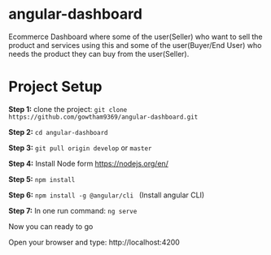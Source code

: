 # angular-dashboard
Ecommerce Dashboard where some of the user(Seller) who want to sell the product and services using this and some of the user(Buyer/End User) who needs the product they can buy from the user(Seller).

# Project Setup
**Step 1:** clone the project: ``` git clone https://github.com/gowtham9369/angular-dashboard.git ```

**Step 2:** ``` cd angular-dashboard ```

**Step 3:** ``` git pull origin develop ``` or ``` master ``` 

**Step 4:** Install Node form  https://nodejs.org/en/

**Step 5:** ``` npm install ```

**Step 6:** ```npm install -g @angular/cli ``` (Install angular CLI)

**Step 7:** In one run command:   ``` ng serve ```


Now you can ready to go 

Open your browser and type: http://localhost:4200

